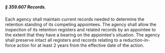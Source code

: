 ##### § 359.607 Records. #####

Each agency shall maintain current records needed to determine the retention standing of its competing appointees. The agency shall allow the inspection of its retention registers and related records by an appointee to the extent that they have a bearing on the appointee's situation. The agency shall preserve intact all registers and records relating to a reduction-in-force action for at least 2 years from the effective date of the action.